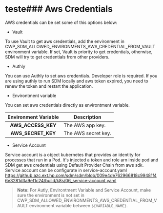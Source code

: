 # teste### Aws Credentials


AWS credentials can be set some of this options below:


- Vault

To use Vault to get aws credentials, add the environment in CWP_SDM_ALLOWED_ENVIRONMENTS_AWS_CREDENTIAL_FROM_VAULT environment variable. If set, Vault is priority to get credentials, otherwise, SDM will try to get credentials from other providers.


- Authly

You can use Authly to set aws credentials. Developer role is required.
If you are using authly to run SDM locally and aws token expired, you need to renew the token and restart the application.


- Environtment variable

You can set aws credentials directly as environtment variable.


| Environment Variable | Description |
|:--------------------:|-------------|
| **AWS_ACCESS_KEY** | The AWS app key. |
| **AWS_SECRET_KEY** | The AWS secret key. |


- Service Account

Service account is a object kubernetes that provides an identity for processes that run in a Pod. It's injected a token and role arn inside pod and SDM get aws credentials using Default Provider Chain from aws sdk.
Service account can be configurate in service-account.yaml https://github.azc.ext.hp.com/sdm/sdm/blob/009e4de762966818c99481f46e3281d3a9ef1c24/build/k8s/06_service-account.yaml


> **Note:** For Autly, Environtment Variable and Service Account, make sure the environment is not set in CWP_SDM_ALLOWED_ENVIRONMENTS_AWS_CREDENTIAL_FROM_VAULT environment variable
between `${VARIABLE_NAME}`.

